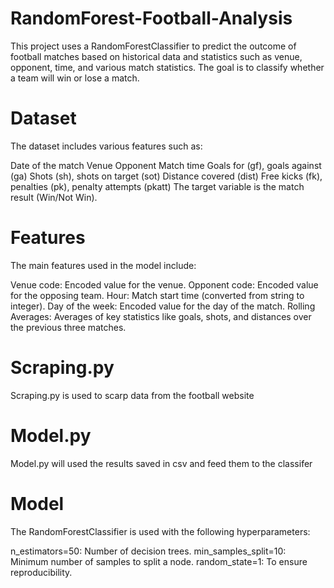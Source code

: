 # RandomForest-Football-Analysis
This project uses a RandomForestClassifier to predict the outcome of football matches based on historical data and statistics such as venue, opponent, time, and various match statistics. The goal is to classify whether a team will win or lose a match.

# Dataset
The dataset includes various features such as:

Date of the match
Venue
Opponent
Match time
Goals for (gf), goals against (ga)
Shots (sh), shots on target (sot)
Distance covered (dist)
Free kicks (fk), penalties (pk), penalty attempts (pkatt)
The target variable is the match result (Win/Not Win).

# Features
The main features used in the model include:

Venue code: Encoded value for the venue.
Opponent code: Encoded value for the opposing team.
Hour: Match start time (converted from string to integer).
Day of the week: Encoded value for the day of the match.
Rolling Averages: Averages of key statistics like goals, shots, and distances over the previous three matches.
# Scraping.py 
Scraping.py is used to scarp data from the football website 
# Model.py
Model.py will used the results saved in csv and feed them to the classifer
# Model
The RandomForestClassifier is used with the following hyperparameters:

n_estimators=50: Number of decision trees.
min_samples_split=10: Minimum number of samples to split a node.
random_state=1: To ensure reproducibility.
